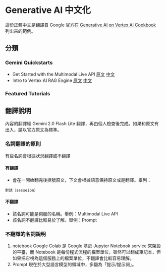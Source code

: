 # Generative AI 中文化

這份正體中文是翻譯自 Google 官方在 [Generative AI on Vertex AI Cookbook](https://cloud.google.com/vertex-ai/generative-ai/docs/cookbook) 列出來的範例。

## 分類
### Gemini Quickstarts
- Get Started with the Multimodal Live API [原文](https://github.com/GoogleCloudPlatform/generative-ai/blob/main/gemini/multimodal-live-api/intro_multimodal_live_api_genai_sdk.ipynb) [中文](./gemini/intro_multimodal_live_api_genai_sdk.ipynb)
- Intro to Vertex AI RAG Engine [原文](https://github.com/GoogleCloudPlatform/generative-ai/blob/main/gemini/rag-engine/intro_rag_engine.ipynb) [中文](./gemini/intro_rag_engine.ipynb)

### Featured Tutorials

## 翻譯說明

內容的翻譯經 Gemini 2.0 Flash Lite 翻譯，再由個人檢查後完成。如果和原文有出入，請以官方原文為標準。

### 名詞翻譯的原則

有些名詞會根據狀況翻譯或不翻譯
#### 有翻譯
- 會在一開始翻完後括號原文，下文會根據語意保持原文或是翻譯。舉列：
```
對話（sesseion）
```

#### 不翻譯
- 該名詞可能是伺服的名稱。舉例：Multimodal Live API
- 該名詞不翻譯比較易於了解。舉例：Prompt
 
### 不翻譯的名詞說明
1. notebook
Google Colab 是 Google 基於 Jupyter Notebook service 來架設的平臺，而 Notebook 是每份程式流程的檔案單位，雖然可以翻成筆記本，但如果把它視為這個服務上的檔案單位，不翻譯會比較容易理解。
2. Prompt
現在於大型語言模型的領域中，多翻為「提示/提示詞」。
